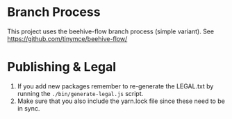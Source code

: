 # Branch Process

This project uses the beehive-flow branch process (simple variant). See https://github.com/tinymce/beehive-flow/

# Publishing & Legal

1. If you add new packages remember to re-generate the LEGAL.txt by running the `./bin/generate-legal.js` script.
2. Make sure that you also include the yarn.lock file since these need to be in sync.